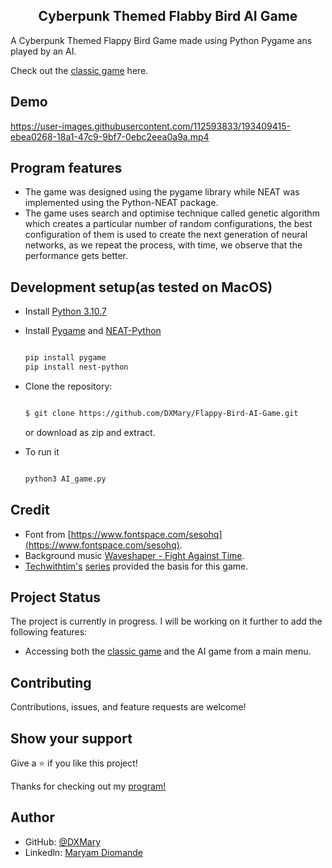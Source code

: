 <h2 align="center">Cyberpunk Themed Flabby Bird AI Game</h2>

A Cyberpunk Themed Flappy Bird Game made using Python Pygame ans played by an AI.

Check out the [classic game](https://github.com/DXMary/Flappy-Bird-Game) here.

<h2>Demo</h2>

https://user-images.githubusercontent.com/112593833/193409415-ebea0268-18a1-47c9-9bf7-0ebc2eea0a9a.mp4


<h2>Program features</h2>

- The game was designed using the pygame library while NEAT was implemented using the Python-NEAT package.
- The game uses search and optimise technique called genetic algorithm which creates a particular number of random configurations, the best configuration of them is used to create the next generation of neural networks, as we repeat the process, with time, we observe that the performance gets better.

<h2>Development setup(as tested on MacOS)</h2>

- Install [Python 3.10.7](https://www.python.org/downloads/release/python-3107/)

- Install [Pygame](https://www.pygame.org/wiki/GettingStarted) and [NEAT-Python](https://neat-python.readthedocs.io/en/latest/installation.html)

  ```sh

  pip install pygame
  pip install nest-python

  ```
  
- Clone the repository:

  ```sh

  $ git clone https://github.com/DXMary/Flappy-Bird-AI-Game.git

  ```
  or download as zip and extract.
  
- To run it
  
  ```sh
  
  python3 AI_game.py

  ```

<h2>Credit</h2>

- Font from [https://www.fontspace.com/sesohq](https://www.fontspace.com/sesohq).
- Background music [Waveshaper - Fight Against Time](https://www.youtube.com/watch?v=vbamxVatGjI).
- [Techwithtim's](https://github.com/techwithtim) [series](https://youtu.be/i6xMBig-pP4) provided the basis for this game.

<h2>Project Status</h2>

The project is currently in progress. I will be working on it further to add the following features:

- Accessing both the [classic game](https://github.com/DXMary/Flappy-Bird-Game) and the AI game from a main menu.

<h2>Contributing</h2>

Contributions, issues, and feature requests are welcome!

<h2>Show your support</h2>

Give a ⭐ if you like this project!

Thanks for checking out my [program!](https://github.com/DXMary/Flappy-Bird-AI-Game)

<h2>Author</h2>

- GitHub: [@DXMary](https://github.com/DXMary)
- Linkedln: [Maryam Diomande](https://www.linkedin.com/in/maryamdiomande/)



